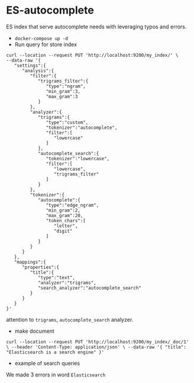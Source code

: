 # ES-autocomplete
ES index that serve autocomplete needs with leveraging typos and errors.

- `docker-compose up -d`
- Run query for store index
```
curl --location --request PUT 'http://localhost:9200/my_index/' \
--data-raw '{
   "settings":{
      "analysis":{
         "filter":{
            "trigrams_filter":{
               "type":"ngram",
               "min_gram":3,
               "max_gram":3
            }
         },
         "analyzer":{
            "trigrams":{
               "type":"custom",
               "tokenizer":"autocomplete",
               "filter":[
                  "lowercase"
               ]
            },
            "autocomplete_search":{
               "tokenizer":"lowercase",
               "filter":[
                  "lowercase",
                  "trigrams_filter"
               ]
            }
         },
         "tokenizer":{
            "autocomplete":{
               "type":"edge_ngram",
               "min_gram":2,
               "max_gram":20,
               "token_chars":[
                  "letter",
                  "digit"
               ]
            }
         }
      }
   },
   "mappings":{
      "properties":{
         "title":{
            "type":"text",
            "analyzer":"trigrams",
            "search_analyzer":"autocomplete_search"
         }
      }
   }
}'
```
attention to `trigrams`, `autocomplete_search` analyzer.

- make document

`curl --location --request PUT 'http://localhost:9200/my_index/_doc/1' \
--header 'Content-Type: application/json' \
--data-raw '{
"title": "Elasticsearch is a search engine"
}'`

- example of search queries

We made 3 errors in word `Elasticsearch`


